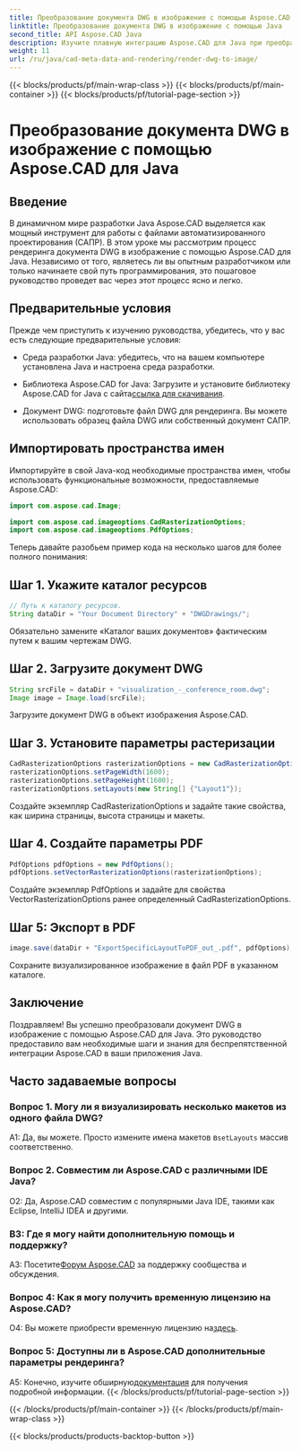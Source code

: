 ```yaml
---
title: Преобразование документа DWG в изображение с помощью Aspose.CAD для Java
linktitle: Преобразование документа DWG в изображение с помощью Java
second_title: API Aspose.CAD Java
description: Изучите плавную интеграцию Aspose.CAD для Java при преобразовании документов DWG в изображения. Следуйте нашему пошаговому руководству для достижения эффективных результатов.
weight: 11
url: /ru/java/cad-meta-data-and-rendering/render-dwg-to-image/
---
```


{{< blocks/products/pf/main-wrap-class >}}
{{< blocks/products/pf/main-container >}}
{{< blocks/products/pf/tutorial-page-section >}}

# Преобразование документа DWG в изображение с помощью Aspose.CAD для Java

## Введение

В динамичном мире разработки Java Aspose.CAD выделяется как мощный инструмент для работы с файлами автоматизированного проектирования (САПР). В этом уроке мы рассмотрим процесс рендеринга документа DWG в изображение с помощью Aspose.CAD для Java. Независимо от того, являетесь ли вы опытным разработчиком или только начинаете свой путь программирования, это пошаговое руководство проведет вас через этот процесс ясно и легко.

## Предварительные условия

Прежде чем приступить к изучению руководства, убедитесь, что у вас есть следующие предварительные условия:

- Среда разработки Java: убедитесь, что на вашем компьютере установлена Java и настроена среда разработки.

-  Библиотека Aspose.CAD for Java: Загрузите и установите библиотеку Aspose.CAD for Java с сайта[ссылка для скачивания](https://releases.aspose.com/cad/java/).

- Документ DWG: подготовьте файл DWG для рендеринга. Вы можете использовать образец файла DWG или собственный документ САПР.

## Импортировать пространства имен

Импортируйте в свой Java-код необходимые пространства имен, чтобы использовать функциональные возможности, предоставляемые Aspose.CAD:

```java
import com.aspose.cad.Image;

import com.aspose.cad.imageoptions.CadRasterizationOptions;
import com.aspose.cad.imageoptions.PdfOptions;
```

Теперь давайте разобьем пример кода на несколько шагов для более полного понимания:

## Шаг 1. Укажите каталог ресурсов

```java
// Путь к каталогу ресурсов.
String dataDir = "Your Document Directory" + "DWGDrawings/";
```

Обязательно замените «Каталог ваших документов» фактическим путем к вашим чертежам DWG.

## Шаг 2. Загрузите документ DWG

```java
String srcFile = dataDir + "visualization_-_conference_room.dwg";
Image image = Image.load(srcFile);
```

Загрузите документ DWG в объект изображения Aspose.CAD.

## Шаг 3. Установите параметры растеризации

```java
CadRasterizationOptions rasterizationOptions = new CadRasterizationOptions();
rasterizationOptions.setPageWidth(1600);
rasterizationOptions.setPageHeight(1600);
rasterizationOptions.setLayouts(new String[] {"Layout1"});
```

Создайте экземпляр CadRasterizationOptions и задайте такие свойства, как ширина страницы, высота страницы и макеты.

## Шаг 4. Создайте параметры PDF

```java
PdfOptions pdfOptions = new PdfOptions();
pdfOptions.setVectorRasterizationOptions(rasterizationOptions);
```

Создайте экземпляр PdfOptions и задайте для свойства VectorRasterizationOptions ранее определенный CadRasterizationOptions.

## Шаг 5: Экспорт в PDF

```java
image.save(dataDir + "ExportSpecificLayoutToPDF_out_.pdf", pdfOptions);
```

Сохраните визуализированное изображение в файл PDF в указанном каталоге.

## Заключение

Поздравляем! Вы успешно преобразовали документ DWG в изображение с помощью Aspose.CAD для Java. Это руководство предоставило вам необходимые шаги и знания для беспрепятственной интеграции Aspose.CAD в ваши приложения Java.

## Часто задаваемые вопросы

### Вопрос 1. Могу ли я визуализировать несколько макетов из одного файла DWG?

 А1: Да, вы можете. Просто измените имена макетов в`setLayouts` массив соответственно.

### Вопрос 2. Совместим ли Aspose.CAD с различными IDE Java?

О2: Да, Aspose.CAD совместим с популярными Java IDE, такими как Eclipse, IntelliJ IDEA и другими.

### В3: Где я могу найти дополнительную помощь и поддержку?

 A3: Посетите[Форум Aspose.CAD](https://forum.aspose.com/c/cad/19) за поддержку сообщества и обсуждения.

### Вопрос 4: Как я могу получить временную лицензию на Aspose.CAD?

 О4: Вы можете приобрести временную лицензию на[здесь](https://purchase.aspose.com/temporary-license/).

### Вопрос 5: Доступны ли в Aspose.CAD дополнительные параметры рендеринга?

 A5: Конечно, изучите обширную[документация](https://reference.aspose.com/cad/java/) для получения подробной информации.
{{< /blocks/products/pf/tutorial-page-section >}}

{{< /blocks/products/pf/main-container >}}
{{< /blocks/products/pf/main-wrap-class >}}

{{< blocks/products/products-backtop-button >}}
